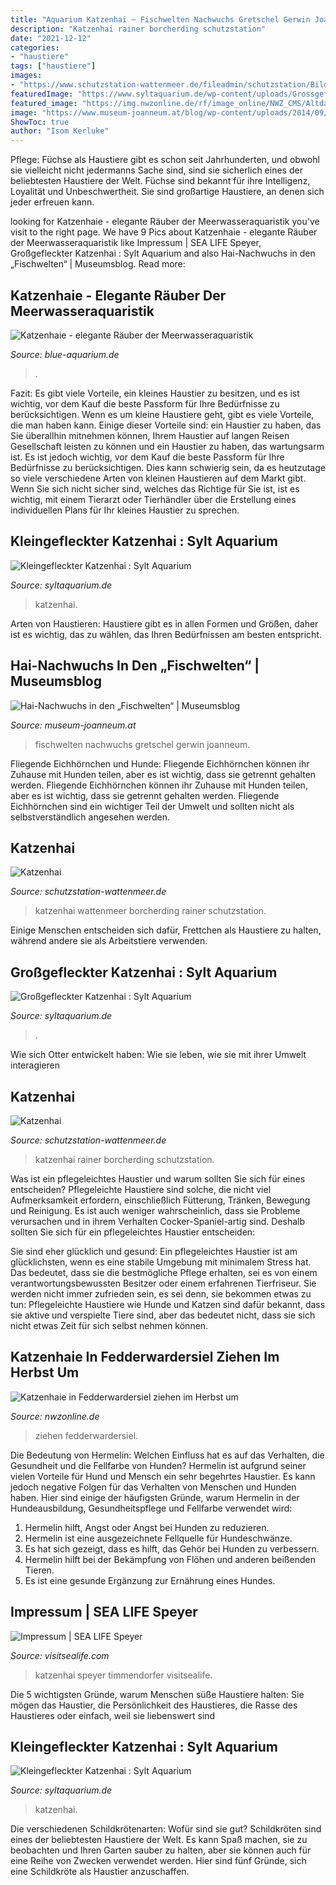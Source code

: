 ```yaml
---
title: "Aquarium Katzenhai ~ Fischwelten Nachwuchs Gretschel Gerwin Joanneum"
description: "Katzenhai rainer borcherding schutzstation"
date: "2021-12-12"
categories:
- "haustiere"
tags: ["haustiere"]
images:
- "https://www.schutzstation-wattenmeer.de/fileadmin/schutzstation/Bilder/Fische/Nordseefische/Katzenhai_Scyl_cani_Kopf_160114_2_RB.png"
featuredImage: "https://www.syltaquarium.de/wp-content/uploads/Grossgefleckter-Katzenhai.jpg"
featured_image: "https://img.nwzonline.de/rf/image_online/NWZ_CMS/Altdaten/2011/07/23/REGION/2/Bilder/2z650454-005_c8_2653031.jpg"
image: "https://www.museum-joanneum.at/blog/wp-content/uploads/2014/09/Aquarium-mit-Katzenhaieier-770x578.jpg"
ShowToc: true
author: "Isom Kerluke"
---
```



Pflege:
Füchse als Haustiere gibt es schon seit Jahrhunderten, und obwohl sie vielleicht nicht jedermanns Sache sind, sind sie sicherlich eines der beliebtesten Haustiere der Welt. Füchse sind bekannt für ihre Intelligenz, Loyalität und Unbeschwertheit. Sie sind großartige Haustiere, an denen sich jeder erfreuen kann.

	

		
looking for Katzenhaie - elegante Räuber der Meerwasseraquaristik you've visit to the right page. We have 9 Pics about Katzenhaie - elegante Räuber der Meerwasseraquaristik like Impressum | SEA LIFE Speyer, Großgefleckter Katzenhai : Sylt Aquarium and also Hai-Nachwuchs in den „Fischwelten“ | Museumsblog. Read more:
		
    
## Katzenhaie - Elegante Räuber Der Meerwasseraquaristik

<img loading=lazy src="https://blue-aquarium.de/wp-content/uploads/2017/10/Katzenhaie-im-Aquarium-600x801.jpeg" onerror="this.onerror=null;this.src='https://tse3.mm.bing.net/th?id=OIP.XFXeQsGQFTPaLcQtQM5IEAHaJ4&amp;pid=15.1';" alt="Katzenhaie - elegante Räuber der Meerwasseraquaristik">

_Source: blue-aquarium.de_

>. 

	

Fazit: Es gibt viele Vorteile, ein kleines Haustier zu besitzen, und es ist wichtig, vor dem Kauf die beste Passform für Ihre Bedürfnisse zu berücksichtigen.
Wenn es um kleine Haustiere geht, gibt es viele Vorteile, die man haben kann. Einige dieser Vorteile sind: ein Haustier zu haben, das Sie überallhin mitnehmen können, Ihrem Haustier auf langen Reisen Gesellschaft leisten zu können und ein Haustier zu haben, das wartungsarm ist. Es ist jedoch wichtig, vor dem Kauf die beste Passform für Ihre Bedürfnisse zu berücksichtigen. Dies kann schwierig sein, da es heutzutage so viele verschiedene Arten von kleinen Haustieren auf dem Markt gibt. Wenn Sie sich nicht sicher sind, welches das Richtige für Sie ist, ist es wichtig, mit einem Tierarzt oder Tierhändler über die Erstellung eines individuellen Plans für Ihr kleines Haustier zu sprechen.

    
## Kleingefleckter Katzenhai : Sylt Aquarium

<img loading=lazy src="https://www.syltaquarium.de/wp-content/uploads/Kleingefleckter-Katzenhai-600x400.jpg" onerror="this.onerror=null;this.src='https://tse3.mm.bing.net/th?id=OIP.Bzv-TAnnJONYYDDxue8XfwHaE8&amp;pid=15.1';" alt="Kleingefleckter Katzenhai : Sylt Aquarium">

_Source: syltaquarium.de_

>katzenhai. 

	

Arten von Haustieren: Haustiere gibt es in allen Formen und Größen, daher ist es wichtig, das zu wählen, das Ihren Bedürfnissen am besten entspricht.

    
## Hai-Nachwuchs In Den „Fischwelten“ | Museumsblog

<img loading=lazy src="https://www.museum-joanneum.at/blog/wp-content/uploads/2014/09/Aquarium-mit-Katzenhaieier-770x578.jpg" onerror="this.onerror=null;this.src='https://tse4.mm.bing.net/th?id=OIP.CHOjLy1V6VKeHlAyjCngYwHaFj&amp;pid=15.1';" alt="Hai-Nachwuchs in den „Fischwelten“ | Museumsblog">

_Source: museum-joanneum.at_

>fischwelten nachwuchs gretschel gerwin joanneum. 

	

Fliegende Eichhörnchen und Hunde: Fliegende Eichhörnchen können ihr Zuhause mit Hunden teilen, aber es ist wichtig, dass sie getrennt gehalten werden.
Fliegende Eichhörnchen können ihr Zuhause mit Hunden teilen, aber es ist wichtig, dass sie getrennt gehalten werden. Fliegende Eichhörnchen sind ein wichtiger Teil der Umwelt und sollten nicht als selbstverständlich angesehen werden.

    
## Katzenhai

<img loading=lazy src="https://www.schutzstation-wattenmeer.de/fileadmin/schutzstation/Bilder/Fische/Nordseefische/Katzenhai_Scyl_cani_Kopf_160114_2_RB.png" onerror="this.onerror=null;this.src='https://tse2.mm.bing.net/th?id=OIP.Hf4KWrHqB1kb1ekDNatueAHaE8&amp;pid=15.1';" alt="Katzenhai">

_Source: schutzstation-wattenmeer.de_

>katzenhai wattenmeer borcherding rainer schutzstation. 

	

Einige Menschen entscheiden sich dafür, Frettchen als Haustiere zu halten, während andere sie als Arbeitstiere verwenden.

    
## Großgefleckter Katzenhai : Sylt Aquarium

<img loading=lazy src="https://www.syltaquarium.de/wp-content/uploads/Grossgefleckter-Katzenhai.jpg" onerror="this.onerror=null;this.src='https://tse3.mm.bing.net/th?id=OIP.pmkN4Ueghj08KN399du4fgHaEa&amp;pid=15.1';" alt="Großgefleckter Katzenhai : Sylt Aquarium">

_Source: syltaquarium.de_

>. 

	

Wie sich Otter entwickelt haben: Wie sie leben, wie sie mit ihrer Umwelt interagieren

    
## Katzenhai

<img loading=lazy src="https://www.schutzstation-wattenmeer.de/fileadmin/schutzstation/Bilder/Fische/Nordseefische/Katzenhai_Scyl_cani_gebogen_120419_1_RB.png" onerror="this.onerror=null;this.src='https://tse3.mm.bing.net/th?id=OIP.XLXSJgdkvLhTlfcMR-puWgHaE8&amp;pid=15.1';" alt="Katzenhai">

_Source: schutzstation-wattenmeer.de_

>katzenhai rainer borcherding schutzstation. 

	

Was ist ein pflegeleichtes Haustier und warum sollten Sie sich für eines entscheiden?
Pflegeleichte Haustiere sind solche, die nicht viel Aufmerksamkeit erfordern, einschließlich Fütterung, Tränken, Bewegung und Reinigung. Es ist auch weniger wahrscheinlich, dass sie Probleme verursachen und in ihrem Verhalten Cocker-Spaniel-artig sind.
Deshalb sollten Sie sich für ein pflegeleichtes Haustier entscheiden:

Sie sind eher glücklich und gesund: Ein pflegeleichtes Haustier ist am glücklichsten, wenn es eine stabile Umgebung mit minimalem Stress hat. Das bedeutet, dass sie die bestmögliche Pflege erhalten, sei es von einem verantwortungsbewussten Besitzer oder einem erfahrenen Tierfriseur. Sie werden nicht immer zufrieden sein, es sei denn, sie bekommen etwas zu tun: Pflegeleichte Haustiere wie Hunde und Katzen sind dafür bekannt, dass sie aktive und verspielte Tiere sind, aber das bedeutet nicht, dass sie sich nicht etwas Zeit für sich selbst nehmen können.

    
## Katzenhaie In Fedderwardersiel Ziehen Im Herbst Um

<img loading=lazy src="https://img.nwzonline.de/rf/image_online/NWZ_CMS/Altdaten/2011/07/23/REGION/2/Bilder/2z650454-005_c8_2653031.jpg" onerror="this.onerror=null;this.src='https://tse4.mm.bing.net/th?id=OIP.DRrX4uEng7QEM0udMbNBDQHaEK&amp;pid=15.1';" alt="Katzenhaie in Fedderwardersiel ziehen im Herbst um">

_Source: nwzonline.de_

>ziehen fedderwardersiel. 

	

Die Bedeutung von Hermelin: Welchen Einfluss hat es auf das Verhalten, die Gesundheit und die Fellfarbe von Hunden?
Hermelin ist aufgrund seiner vielen Vorteile für Hund und Mensch ein sehr begehrtes Haustier. Es kann jedoch negative Folgen für das Verhalten von Menschen und Hunden haben. Hier sind einige der häufigsten Gründe, warum Hermelin in der Hundeausbildung, Gesundheitspflege und Fellfarbe verwendet wird:
1) Hermelin hilft, Angst oder Angst bei Hunden zu reduzieren.
2) Hermelin ist eine ausgezeichnete Fellquelle für Hundeschwänze.
3) Es hat sich gezeigt, dass es hilft, das Gehör bei Hunden zu verbessern.
4) Hermelin hilft bei der Bekämpfung von Flöhen und anderen beißenden Tieren.
5) Es ist eine gesunde Ergänzung zur Ernährung eines Hundes.

    
## Impressum | SEA LIFE Speyer

<img loading=lazy src="https://www.visitsealife.com/speyer/media/wesd11s3/großgefleckter-katzenhai-min.jpg" onerror="this.onerror=null;this.src='https://tse4.mm.bing.net/th?id=OIP.JWj8N9pftjfi5Iso5tDb3gHaC7&amp;pid=15.1';" alt="Impressum | SEA LIFE Speyer">

_Source: visitsealife.com_

>katzenhai speyer timmendorfer visitsealife. 

	

Die 5 wichtigsten Gründe, warum Menschen süße Haustiere halten: Sie mögen das Haustier, die Persönlichkeit des Haustieres, die Rasse des Haustieres oder einfach, weil sie liebenswert sind

    
## Kleingefleckter Katzenhai : Sylt Aquarium

<img loading=lazy src="http://www.syltaquarium.de/wp-content/uploads/Kleingefleckter-Katzenhai.jpg" onerror="this.onerror=null;this.src='https://tse2.mm.bing.net/th?id=OIP.vL30CNUlpDsN_3umy1z0aAHaEh&amp;pid=15.1';" alt="Kleingefleckter Katzenhai : Sylt Aquarium">

_Source: syltaquarium.de_

>katzenhai. 

	

Die verschiedenen Schildkrötenarten: Wofür sind sie gut?
Schildkröten sind eines der beliebtesten Haustiere der Welt. Es kann Spaß machen, sie zu beobachten und Ihren Garten sauber zu halten, aber sie können auch für eine Reihe von Zwecken verwendet werden. Hier sind fünf Gründe, sich eine Schildkröte als Haustier anzuschaffen.

